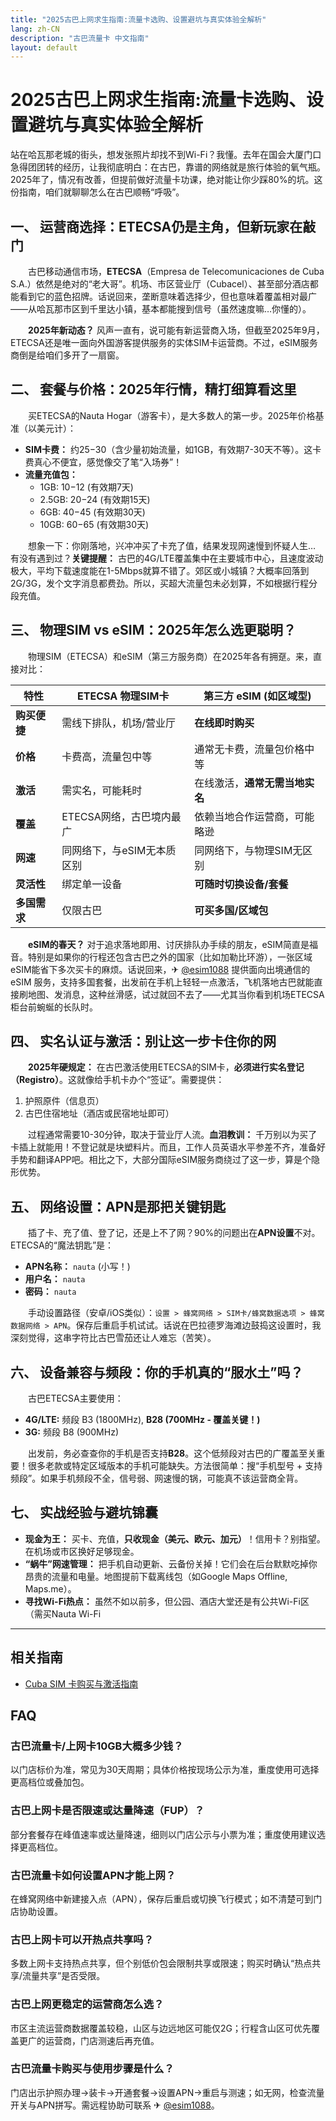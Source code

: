 ```yaml
---
title: "2025古巴上网求生指南:流量卡选购、设置避坑与真实体验全解析"
lang: zh-CN
description: "古巴流量卡 中文指南"
layout: default
---
```

# 2025古巴上网求生指南:流量卡选购、设置避坑与真实体验全解析

站在哈瓦那老城的街头，想发张照片却找不到Wi-Fi？我懂。去年在国会大厦门口急得团团转的经历，让我彻底明白：在古巴，靠谱的网络就是旅行体验的氧气瓶。2025年了，情况有改善，但提前做好流量卡功课，绝对能让你少踩80%的坑。这份指南，咱们就聊聊怎么在古巴顺畅“呼吸”。

## 一、 运营商选择：ETECSA仍是主角，但新玩家在敲门

　　古巴移动通信市场，**ETECSA**（Empresa de Telecomunicaciones de Cuba S.A.）依然是绝对的“老大哥”。机场、市区营业厅（Cubacel）、甚至部分酒店都能看到它的蓝色招牌。话说回来，垄断意味着选择少，但也意味着覆盖相对最广——从哈瓦那市区到千里达小镇，基本都能搜到信号（虽然速度嘛…你懂的）。

　　**2025年新动态？** 风声一直有，说可能有新运营商入场，但截至2025年9月，ETECSA还是唯一面向外国游客提供服务的实体SIM卡运营商。不过，eSIM服务商倒是给咱们多开了一扇窗。

## 二、 套餐与价格：2025年行情，精打细算看这里

　　买ETECSA的Nauta Hogar（游客卡），是大多数人的第一步。2025年价格基准（以美元计）：

*   **SIM卡费：** 约$25-$30（含少量初始流量，如1GB，有效期7-30天不等）。这卡费真心不便宜，感觉像交了笔“入场券”！
*   **流量充值包：**
    *   1GB: $10-$12 (有效期7天)
    *   2.5GB: $20-$24 (有效期15天)
    *   6GB: $40-$45 (有效期30天)
    *   10GB: $60-$65 (有效期30天)

　　想象一下：你刚落地，兴冲冲买了卡充了值，结果发现网速慢到怀疑人生… 有没有遇到过？**关键提醒：** 古巴的4G/LTE覆盖集中在主要城市中心，且速度波动极大，平均下载速度能在1-5Mbps就算不错了。郊区或小城镇？大概率回落到2G/3G，发个文字消息都费劲。所以，买超大流量包未必划算，不如根据行程分段充值。

## 三、 物理SIM vs eSIM：2025年怎么选更聪明？

　　物理SIM（ETECSA）和eSIM（第三方服务商）在2025年各有拥趸。来，直接对比：

| 特性         | ETECSA 物理SIM卡             | 第三方 eSIM (如区域型)       |
|--------------|------------------------------|------------------------------|
| **购买便捷** | 需线下排队，机场/营业厅       | **在线即时购买**             |
| **价格**     | 卡费高，流量包中等           | 通常无卡费，流量包价格中等   |
| **激活**     | 需实名，可能耗时             | 在线激活，**通常无需当地实名** |
| **覆盖**     | ETECSA网络，古巴境内最广      | 依赖当地合作运营商，可能略逊 |
| **网速**     | 同网络下，与eSIM无本质区别    | 同网络下，与物理SIM无区别    |
| **灵活性**   | 绑定单一设备                 | **可随时切换设备/套餐**      |
| **多国需求** | 仅限古巴                     | **可买多国/区域包**          |

　　**eSIM的春天？** 对于追求落地即用、讨厌排队办手续的朋友，eSIM简直是福音。特别是如果你的行程还包含古巴之外的国家（比如加勒比环游），一张区域eSIM能省下多次买卡的麻烦。话说回来，✈ [@esim1088](https://t.me/s/esim1088) 提供面向出境通信的 eSIM 服务，支持多国套餐，出发前在手机上轻轻一点激活，飞机落地古巴就能直接刷地图、发消息，这种丝滑感，试过就回不去了——尤其当你看到机场ETECSA柜台前蜿蜒的长队时。

## 四、 实名认证与激活：别让这一步卡住你的网

　　**2025年硬规定：** 在古巴激活使用ETECSA的SIM卡，**必须进行实名登记（Registro）**。这就像给手机卡办个“签证”。需要提供：

1.  护照原件（信息页）
2.  古巴住宿地址（酒店或民宿地址即可）

　　过程通常需要10-30分钟，取决于营业厅人流。**血泪教训：** 千万别以为买了卡插上就能用！不登记就是块塑料片。而且，工作人员英语水平参差不齐，准备好手势和翻译APP吧。相比之下，大部分国际eSIM服务商绕过了这一步，算是个隐形优势。

## 五、 网络设置：APN是那把关键钥匙

　　插了卡、充了值、登了记，还是上不了网？90%的问题出在**APN设置**不对。ETECSA的“魔法钥匙”是：

*   **APN名称：** `nauta` (小写！)
*   **用户名：** `nauta`
*   **密码：** `nauta`

　　手动设置路径（安卓/iOS类似）：`设置 > 蜂窝网络 > SIM卡/蜂窝数据选项 > 蜂窝数据网络 > APN`。保存后重启手机试试。话说在巴拉德罗海滩边鼓捣这设置时，我深刻觉得，这串字符比古巴雪茄还让人难忘（苦笑）。

## 六、 设备兼容与频段：你的手机真的“服水土”吗？

　　古巴ETECSA主要使用：

*   **4G/LTE:** 频段 B3 (1800MHz), **B28 (700MHz - 覆盖关键！)**
*   **3G:** 频段 B8 (900MHz)

　　出发前，务必查查你的手机是否支持**B28**。这个低频段对古巴的广覆盖至关重要！很多老款或特定区域版本的手机可能缺失。方法很简单：搜“手机型号 + 支持频段”。如果手机频段不全，信号弱、网速慢的锅，可能真不该运营商全背。

## 七、 实战经验与避坑锦囊

*   **现金为王：** 买卡、充值，**只收现金（美元、欧元、加元）**！信用卡？别指望。在机场或市区换好足够现金。
*   **“蜗牛”网速管理：** 把手机自动更新、云备份关掉！它们会在后台默默吃掉你昂贵的流量和电量。地图提前下载离线包（如Google Maps Offline, Maps.me）。
*   **寻找Wi-Fi热点：** 虽然不如以前多，但公园、酒店大堂还是有公共Wi-Fi区（需买Nauta Wi-Fi

<!-- crosslink -->
---

## 相关指南

- [Cuba SIM 卡购买与激活指南](https://faciylike.github.io/cuba-sim-guides)

<!-- BEGIN_CUBA_FAQ -->
## FAQ

### 古巴流量卡/上网卡10GB大概多少钱？
以门店标价为准，常见为30天周期；具体价格按现场公示为准，重度使用可选择更高档位或叠加包。

### 古巴上网卡是否限速或达量降速（FUP）？
部分套餐存在峰值速率或达量降速，细则以门店公示与小票为准；重度使用建议选择更高档位。

### 古巴流量卡如何设置APN才能上网？
在蜂窝网络中新建接入点（APN），保存后重启或切换飞行模式；如不清楚可到门店协助设置。

### 古巴上网卡可以开热点共享吗？
多数上网卡支持热点共享，但个别低价包会限制共享或限速；购买时确认“热点共享/流量共享”是否受限。

### 古巴上网更稳定的运营商怎么选？
市区主流运营商数据覆盖较稳，山区与边远地区可能仅2G；行程含山区可优先覆盖更广的运营商，门店测速后再充值。

### 古巴流量卡购买与使用步骤是什么？
门店出示护照办理→装卡→开通套餐→设置APN→重启与测速；如无网，检查流量开关与APN拼写。需远程协助可联系 ✈ [@esim1088](https://t.me/s/esim1088)。

<script type="application/ld+json">
{"@context": "https://schema.org", "@type": "FAQPage", "mainEntity": [{"@type": "Question", "name": "古巴流量卡/上网卡10GB大概多少钱？", "acceptedAnswer": {"@type": "Answer", "text": "以门店标价为准，常见为30天周期；具体价格按现场公示为准，重度使用可选择更高档位或叠加包。"}}, {"@type": "Question", "name": "古巴上网卡是否限速或达量降速（FUP）？", "acceptedAnswer": {"@type": "Answer", "text": "部分套餐存在峰值速率或达量降速，细则以门店公示与小票为准；重度使用建议选择更高档位。"}}, {"@type": "Question", "name": "古巴流量卡如何设置APN才能上网？", "acceptedAnswer": {"@type": "Answer", "text": "在蜂窝网络中新建接入点（APN），保存后重启或切换飞行模式；如不清楚可到门店协助设置。"}}, {"@type": "Question", "name": "古巴上网卡可以开热点共享吗？", "acceptedAnswer": {"@type": "Answer", "text": "多数上网卡支持热点共享，但个别低价包会限制共享或限速；购买时确认“热点共享/流量共享”是否受限。"}}, {"@type": "Question", "name": "古巴上网更稳定的运营商怎么选？", "acceptedAnswer": {"@type": "Answer", "text": "市区主流运营商数据覆盖较稳，山区与边远地区可能仅2G；行程含山区可优先覆盖更广的运营商，门店测速后再充值。"}}, {"@type": "Question", "name": "古巴流量卡购买与使用步骤是什么？", "acceptedAnswer": {"@type": "Answer", "text": "门店出示护照办理→装卡→开通套餐→设置APN→重启与测速；如无网，检查流量开关与APN拼写。需远程协助可联系 ✈ @esim1088。"}}]}
</script>
<!-- END_CUBA_FAQ -->
